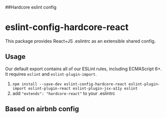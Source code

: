 ##Hardcore eslint config

# eslint-config-hardcore-react

This package provides React+JS .eslintrc as an extensible shared config.

## Usage

Our default export contains all of our ESLint rules, including ECMAScript 6+. It requires `eslint` and `eslint-plugin-import`.

1. `npm install --save-dev eslint-config-hardcore-react eslint-plugin-import eslint-plugin-react eslint-plugin-jsx-a11y eslint`
2. add `"extends": "hardcore-react"` to your .eslintrc

## Based on airbnb config
